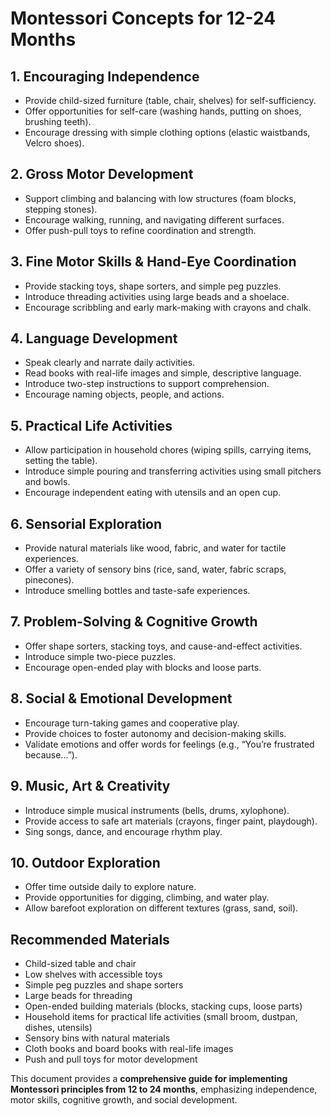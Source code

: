 # Montessori Concepts for 12-24 Months

## **1. Encouraging Independence**
- Provide child-sized furniture (table, chair, shelves) for self-sufficiency.
- Offer opportunities for self-care (washing hands, putting on shoes, brushing teeth).
- Encourage dressing with simple clothing options (elastic waistbands, Velcro shoes).

## **2. Gross Motor Development**
- Support climbing and balancing with low structures (foam blocks, stepping stones).
- Encourage walking, running, and navigating different surfaces.
- Offer push-pull toys to refine coordination and strength.

## **3. Fine Motor Skills & Hand-Eye Coordination**
- Provide stacking toys, shape sorters, and simple peg puzzles.
- Introduce threading activities using large beads and a shoelace.
- Encourage scribbling and early mark-making with crayons and chalk.

## **4. Language Development**
- Speak clearly and narrate daily activities.
- Read books with real-life images and simple, descriptive language.
- Introduce two-step instructions to support comprehension.
- Encourage naming objects, people, and actions.

## **5. Practical Life Activities**
- Allow participation in household chores (wiping spills, carrying items, setting the table).
- Introduce simple pouring and transferring activities using small pitchers and bowls.
- Encourage independent eating with utensils and an open cup.

## **6. Sensorial Exploration**
- Provide natural materials like wood, fabric, and water for tactile experiences.
- Offer a variety of sensory bins (rice, sand, water, fabric scraps, pinecones).
- Introduce smelling bottles and taste-safe experiences.

## **7. Problem-Solving & Cognitive Growth**
- Offer shape sorters, stacking toys, and cause-and-effect activities.
- Introduce simple two-piece puzzles.
- Encourage open-ended play with blocks and loose parts.

## **8. Social & Emotional Development**
- Encourage turn-taking games and cooperative play.
- Provide choices to foster autonomy and decision-making skills.
- Validate emotions and offer words for feelings (e.g., “You’re frustrated because...”).

## **9. Music, Art & Creativity**
- Introduce simple musical instruments (bells, drums, xylophone).
- Provide access to safe art materials (crayons, finger paint, playdough).
- Sing songs, dance, and encourage rhythm play.

## **10. Outdoor Exploration**
- Offer time outside daily to explore nature.
- Provide opportunities for digging, climbing, and water play.
- Allow barefoot exploration on different textures (grass, sand, soil).

## **Recommended Materials**
- Child-sized table and chair
- Low shelves with accessible toys
- Simple peg puzzles and shape sorters
- Large beads for threading
- Open-ended building materials (blocks, stacking cups, loose parts)
- Household items for practical life activities (small broom, dustpan, dishes, utensils)
- Sensory bins with natural materials
- Cloth books and board books with real-life images
- Push and pull toys for motor development

This document provides a **comprehensive guide for implementing Montessori principles from 12 to 24 months**, emphasizing independence, motor skills, cognitive growth, and social development.

